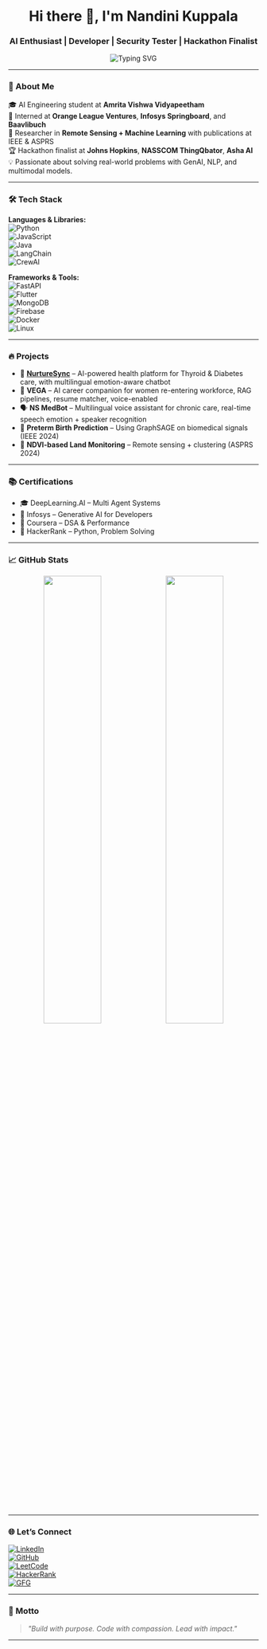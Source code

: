 <!-- GitHub README for Nandini Kuppala -->

<h1 align="center">Hi there 👋, I'm Nandini Kuppala</h1>
<h3 align="center">AI Enthusiast | Developer | Security Tester | Hackathon Finalist</h3>

<p align="center">
  <img src="https://readme-typing-svg.demolab.com?font=Fira+Code&duration=3000&pause=1000&color=00F7FF&center=true&width=435&lines=AI+for+Healthcare+%F0%9F%8F%BB;GenAI+%26+LLMs+Specialist+%F0%9F%A7%A0;Flutter+%7C+FastAPI+%7C+MongoDB;Security+Testing+%7C+Automation+%F0%9F%94%8A;Let's+Build+the+Future+together+%F0%9F%92%BB" alt="Typing SVG" />
</p>

---

### 🚀 About Me
🎓 AI Engineering student at **Amrita Vishwa Vidyapeetham**  
💼 Interned at **Orange League Ventures**, **Infosys Springboard**, and **Baavlibuch**  
🧠 Researcher in **Remote Sensing + Machine Learning** with publications at IEEE & ASPRS  
🏆 Hackathon finalist at **Johns Hopkins**, **NASSCOM ThingQbator**, **Asha AI**  
💡 Passionate about solving real-world problems with GenAI, NLP, and multimodal models.

---

### 🛠️ Tech Stack

**Languages & Libraries:**  
![Python](https://img.shields.io/badge/-Python-black?style=flat-square&logo=python)  
![JavaScript](https://img.shields.io/badge/-JavaScript-black?style=flat-square&logo=javascript)  
![Java](https://img.shields.io/badge/-Java-black?style=flat-square&logo=java)  
![LangChain](https://img.shields.io/badge/-LangChain-%230095D5?style=flat-square)  
![CrewAI](https://img.shields.io/badge/-CrewAI-%23624DE7?style=flat-square)

**Frameworks & Tools:**  
![FastAPI](https://img.shields.io/badge/-FastAPI-005571?style=flat-square&logo=fastapi)  
![Flutter](https://img.shields.io/badge/-Flutter-02569B?style=flat-square&logo=flutter)  
![MongoDB](https://img.shields.io/badge/-MongoDB-4EA94B?style=flat-square&logo=mongodb)  
![Firebase](https://img.shields.io/badge/-Firebase-ffca28?style=flat-square&logo=firebase)  
![Docker](https://img.shields.io/badge/-Docker-blue?style=flat-square&logo=docker)  
![Linux](https://img.shields.io/badge/-Linux-black?style=flat-square&logo=linux)

---

### 🔥 Projects

- 🧬 **[NurtureSync](https://github.com/nandini-kuppala/Nurture-Sync-Pro)** – AI-powered health platform for Thyroid & Diabetes care, with multilingual emotion-aware chatbot  
- 💼 **VEGA** – AI career companion for women re-entering workforce, RAG pipelines, resume matcher, voice-enabled  
- 🗣 **NS MedBot** – Multilingual voice assistant for chronic care, real-time speech emotion + speaker recognition  
- 🧪 **Preterm Birth Prediction** – Using GraphSAGE on biomedical signals (IEEE 2024)  
- 🌾 **NDVI-based Land Monitoring** – Remote sensing + clustering (ASPRS 2024)

---

### 📚 Certifications

- 🎓 DeepLearning.AI – Multi Agent Systems  
- 🤖 Infosys – Generative AI for Developers  
- 🧠 Coursera – DSA & Performance  
- 🐍 HackerRank – Python, Problem Solving  

---

### 📈 GitHub Stats

<p align="center">
  <img width="48%" src="https://github-readme-stats.vercel.app/api?username=nandini-kuppala&show_icons=true&theme=radical" />
  <img width="48%" src="https://github-readme-streak-stats.herokuapp.com/?user=nandini-kuppala&theme=radical" />
</p>

---

### 🌐 Let’s Connect

[![LinkedIn](https://img.shields.io/badge/LinkedIn-blue?style=flat-square&logo=linkedin&logoColor=white)](https://www.linkedin.com/in/nandini-kuppala/)  
[![GitHub](https://img.shields.io/badge/GitHub-black?style=flat-square&logo=github)](https://github.com/nandini-kuppala)  
[![LeetCode](https://img.shields.io/badge/LeetCode-orange?style=flat-square&logo=leetcode)](https://leetcode.com/u/Nandini_Queen/)  
[![HackerRank](https://img.shields.io/badge/HackerRank-darkgreen?style=flat-square&logo=hackerrank)](https://www.hackerrank.com/profile/knandini7816)  
[![GFG](https://img.shields.io/badge/GeeksforGeeks-darkgreen?style=flat-square&logo=geeksforgeeks)](https://www.geeksforgeeks.org/user/knandin8fsf/)  

---

### 🧠 Motto
> _"Build with purpose. Code with compassion. Lead with impact."_

---

